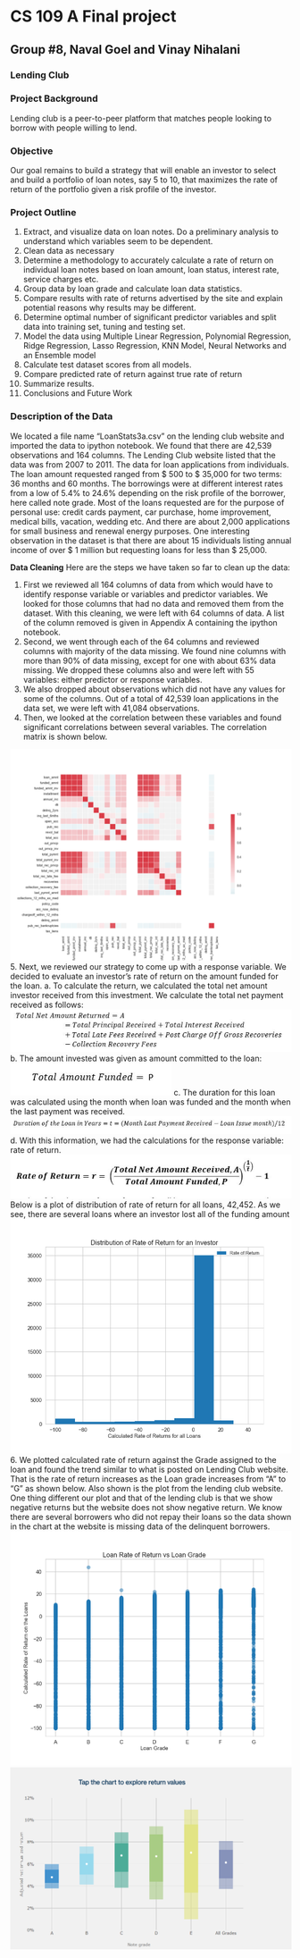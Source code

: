 # CS 109 A Final project
## Group #8, Naval Goel and Vinay Nihalani
### Lending Club
### Project Background

Lending club is a peer-to-peer platform that matches people looking to borrow with people willing to lend. 


### Objective

Our goal remains to build a strategy that will enable an investor to select and build a portfolio of loan notes, say 5 to 10, that maximizes the rate of return of the portfolio given a risk profile of the investor.

### Project Outline
1.	Extract, and visualize data on loan notes. Do a preliminary analysis to understand which variables seem to be dependent. 
2.	Clean data as necessary 
3.	Determine a methodology to accurately calculate a rate of return on individual loan notes based on loan amount, loan status, interest rate, service charges etc.
4.	Group data by loan grade and calculate loan data statistics.  
5.	Compare results with rate of returns advertised by the site and explain potential reasons why results may be different.
6.	Determine optimal number of significant predictor variables and split data into training set, tuning and testing set.
7.	Model the data using Multiple Linear Regression, Polynomial Regression, Ridge Regression, Lasso Regression, KNN Model, Neural Networks and an Ensemble model
8.	Calculate test dataset scores from all models.
9.	Compare predicted rate of return against true rate of return
10.	Summarize results.
11.	Conclusions and Future Work

### Description of the Data
We located a file name “LoanStats3a.csv” on the lending club website and imported the data to ipython notebook. We found that there are 42,539 observations and 164 columns. The Lending Club website listed that the data was from 2007 to 2011. 
The data for loan applications from individuals.  The loan amount requested ranged from $ 500 to $ 35,000 for two terms: 36 months and 60 months.  The borrowings were at different interest rates from a low of 5.4% to 24.6% depending on the risk profile of the borrower, here called note grade. Most of the loans requested are for the purpose of personal use: credit cards payment, car purchase, home improvement, medical bills, vacation, wedding etc. And there are about 2,000 applications for small business and renewal energy purposes. One interesting observation in the dataset is that there are about 15 individuals listing annual income of over $ 1 million but requesting loans for less than $ 25,000. 

**Data Cleaning**
Here are the steps we have taken so far to clean up the data:
1.	First we reviewed all 164 columns of data from which would have to identify response variable or variables and predictor variables.  We looked for those columns that had no data and removed them from the dataset. With this cleaning, we were left with 64 columns of data.  A list of the column removed is given in Appendix A containing the ipython notebook.
2.	Second, we went through each of the 64 columns and reviewed columns with majority of the data missing.  We found nine columns with more than 90% of data missing, except for one with about 63% data missing. We dropped these columns also and were left with 55 variables: either predictor or response variables.
3.	We also dropped about observations which did not have any values for some of the columns. Out of a total of 42,539 loan applications in the data set, we were left with 41,084 observations.
4.	Then, we looked at the correlation between these variables and found significant correlations between several variables. The correlation matrix is shown below.
<img id="correlation" src="correlation.png" alt="correlation">     
5.	Next, we reviewed our strategy to come up with a response variable.  We decided to evaluate an investor’s rate of return on the amount funded for the loan.                                               
    a.  To calculate the return, we calculated the total net amount investor received from this investment.  We calculate the total net payment received as follows:
    <img id="Total Net Amount" src="Total%20Net%20Amount%20Returned.JPG" alt="Total Net Amount">
    b.  The amount invested was given as amount committed to the loan: 
    <img id="Total_Amount_Funded" src="Total_Amount_Funded.JPG" alt="Total_Amount_Funded">      
    c.	The duration for this loan was calculated using the month when loan was funded and the month when the last payment was received.
    <img id="Loan_Duration" src="Loan_Duration.JPG" alt="Loan_Duration">   
    d.  With this information, we had the calculations for the response variable: rate of return.
    <img id="rate_of_return" src="rate_of_return.JPG" alt="rate_of_return">
Below is a plot of distribution of rate of return for all loans, 42,452. As we see, there are several loans where an investor lost all of the funding amount                                                    
<img id="Rate_of_Return_Distribution" src="Rate_of_Return_Distribution.png" alt="Rate_of_Return_Distribution">      
6.	We plotted calculated rate of return against the Grade assigned to the loan and found the trend similar to what is posted on Lending Club website. That is the rate of return increases as the Loan grade increases from “A” to “G” as shown below. Also shown is the plot from the lending club website. One thing different our plot and that of the lending club is that we show negative returns but the website does not show negative return.  We know there are several borrowers who did not repay their loans so the data shown in the chart at the website is missing data of the delinquent borrowers.
<img id="Loan_Rate_Return_Loan_Grade" src="Loan_Rate_Return_Loan_Grade.png" alt="Loan_Rate_Return_Loan_Grade">
<img id="Return_Note_Grade" src="Return_Note_Grade.png" alt="Return_Note_Grade">
